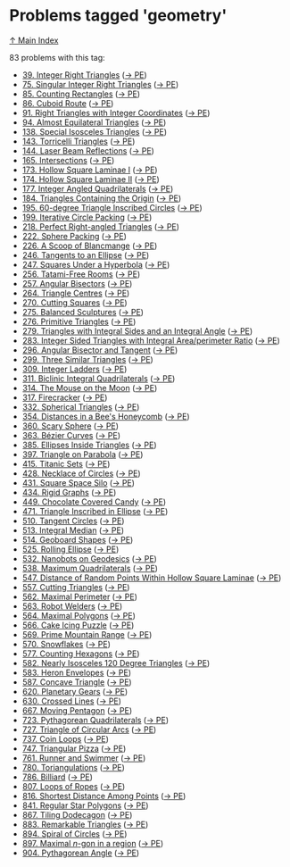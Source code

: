 # Problems tagged 'geometry'

[↑ Main Index](../README.md)

83 problems with this tag:

- [39. Integer Right Triangles](../problems/39.md) ([→ PE](https://projecteuler.net/problem=39))
- [75. Singular Integer Right Triangles](../problems/75.md) ([→ PE](https://projecteuler.net/problem=75))
- [85. Counting Rectangles](../problems/85.md) ([→ PE](https://projecteuler.net/problem=85))
- [86. Cuboid Route](../problems/86.md) ([→ PE](https://projecteuler.net/problem=86))
- [91. Right Triangles with Integer Coordinates](../problems/91.md) ([→ PE](https://projecteuler.net/problem=91))
- [94. Almost Equilateral Triangles](../problems/94.md) ([→ PE](https://projecteuler.net/problem=94))
- [138. Special Isosceles Triangles](../problems/138.md) ([→ PE](https://projecteuler.net/problem=138))
- [143. Torricelli Triangles](../problems/143.md) ([→ PE](https://projecteuler.net/problem=143))
- [144. Laser Beam Reflections](../problems/144.md) ([→ PE](https://projecteuler.net/problem=144))
- [165. Intersections](../problems/165.md) ([→ PE](https://projecteuler.net/problem=165))
- [173. Hollow Square Laminae I](../problems/173.md) ([→ PE](https://projecteuler.net/problem=173))
- [174. Hollow Square Laminae II](../problems/174.md) ([→ PE](https://projecteuler.net/problem=174))
- [177. Integer Angled Quadrilaterals](../problems/177.md) ([→ PE](https://projecteuler.net/problem=177))
- [184. Triangles Containing the Origin](../problems/184.md) ([→ PE](https://projecteuler.net/problem=184))
- [195. $60$-degree Triangle Inscribed Circles](../problems/195.md) ([→ PE](https://projecteuler.net/problem=195))
- [199. Iterative Circle Packing](../problems/199.md) ([→ PE](https://projecteuler.net/problem=199))
- [218. Perfect Right-angled Triangles](../problems/218.md) ([→ PE](https://projecteuler.net/problem=218))
- [222. Sphere Packing](../problems/222.md) ([→ PE](https://projecteuler.net/problem=222))
- [226. A Scoop of Blancmange](../problems/226.md) ([→ PE](https://projecteuler.net/problem=226))
- [246. Tangents to an Ellipse](../problems/246.md) ([→ PE](https://projecteuler.net/problem=246))
- [247. Squares Under a Hyperbola](../problems/247.md) ([→ PE](https://projecteuler.net/problem=247))
- [256. Tatami-Free Rooms](../problems/256.md) ([→ PE](https://projecteuler.net/problem=256))
- [257. Angular Bisectors](../problems/257.md) ([→ PE](https://projecteuler.net/problem=257))
- [264. Triangle Centres](../problems/264.md) ([→ PE](https://projecteuler.net/problem=264))
- [270. Cutting Squares](../problems/270.md) ([→ PE](https://projecteuler.net/problem=270))
- [275. Balanced Sculptures](../problems/275.md) ([→ PE](https://projecteuler.net/problem=275))
- [276. Primitive Triangles](../problems/276.md) ([→ PE](https://projecteuler.net/problem=276))
- [279. Triangles with Integral Sides and an Integral Angle](../problems/279.md) ([→ PE](https://projecteuler.net/problem=279))
- [283. Integer Sided Triangles with Integral Area/perimeter Ratio](../problems/283.md) ([→ PE](https://projecteuler.net/problem=283))
- [296. Angular Bisector and Tangent](../problems/296.md) ([→ PE](https://projecteuler.net/problem=296))
- [299. Three Similar Triangles](../problems/299.md) ([→ PE](https://projecteuler.net/problem=299))
- [309. Integer Ladders](../problems/309.md) ([→ PE](https://projecteuler.net/problem=309))
- [311. Biclinic Integral Quadrilaterals](../problems/311.md) ([→ PE](https://projecteuler.net/problem=311))
- [314. The Mouse on the Moon](../problems/314.md) ([→ PE](https://projecteuler.net/problem=314))
- [317. Firecracker](../problems/317.md) ([→ PE](https://projecteuler.net/problem=317))
- [332. Spherical Triangles](../problems/332.md) ([→ PE](https://projecteuler.net/problem=332))
- [354. Distances in a Bee's Honeycomb](../problems/354.md) ([→ PE](https://projecteuler.net/problem=354))
- [360. Scary Sphere](../problems/360.md) ([→ PE](https://projecteuler.net/problem=360))
- [363. Bézier Curves](../problems/363.md) ([→ PE](https://projecteuler.net/problem=363))
- [385. Ellipses Inside Triangles](../problems/385.md) ([→ PE](https://projecteuler.net/problem=385))
- [397. Triangle on Parabola](../problems/397.md) ([→ PE](https://projecteuler.net/problem=397))
- [415. Titanic Sets](../problems/415.md) ([→ PE](https://projecteuler.net/problem=415))
- [428. Necklace of Circles](../problems/428.md) ([→ PE](https://projecteuler.net/problem=428))
- [431. Square Space Silo](../problems/431.md) ([→ PE](https://projecteuler.net/problem=431))
- [434. Rigid Graphs](../problems/434.md) ([→ PE](https://projecteuler.net/problem=434))
- [449. Chocolate Covered Candy](../problems/449.md) ([→ PE](https://projecteuler.net/problem=449))
- [471. Triangle Inscribed in Ellipse](../problems/471.md) ([→ PE](https://projecteuler.net/problem=471))
- [510. Tangent Circles](../problems/510.md) ([→ PE](https://projecteuler.net/problem=510))
- [513. Integral Median](../problems/513.md) ([→ PE](https://projecteuler.net/problem=513))
- [514. Geoboard Shapes](../problems/514.md) ([→ PE](https://projecteuler.net/problem=514))
- [525. Rolling Ellipse](../problems/525.md) ([→ PE](https://projecteuler.net/problem=525))
- [532. Nanobots on Geodesics](../problems/532.md) ([→ PE](https://projecteuler.net/problem=532))
- [538. Maximum Quadrilaterals](../problems/538.md) ([→ PE](https://projecteuler.net/problem=538))
- [547. Distance of Random Points Within Hollow Square Laminae](../problems/547.md) ([→ PE](https://projecteuler.net/problem=547))
- [557. Cutting Triangles](../problems/557.md) ([→ PE](https://projecteuler.net/problem=557))
- [562. Maximal Perimeter](../problems/562.md) ([→ PE](https://projecteuler.net/problem=562))
- [563. Robot Welders](../problems/563.md) ([→ PE](https://projecteuler.net/problem=563))
- [564. Maximal Polygons](../problems/564.md) ([→ PE](https://projecteuler.net/problem=564))
- [566. Cake Icing Puzzle](../problems/566.md) ([→ PE](https://projecteuler.net/problem=566))
- [569. Prime Mountain Range](../problems/569.md) ([→ PE](https://projecteuler.net/problem=569))
- [570. Snowflakes](../problems/570.md) ([→ PE](https://projecteuler.net/problem=570))
- [577. Counting Hexagons](../problems/577.md) ([→ PE](https://projecteuler.net/problem=577))
- [582. Nearly Isosceles $120$ Degree Triangles](../problems/582.md) ([→ PE](https://projecteuler.net/problem=582))
- [583. Heron Envelopes](../problems/583.md) ([→ PE](https://projecteuler.net/problem=583))
- [587. Concave Triangle](../problems/587.md) ([→ PE](https://projecteuler.net/problem=587))
- [620. Planetary Gears](../problems/620.md) ([→ PE](https://projecteuler.net/problem=620))
- [630. Crossed Lines](../problems/630.md) ([→ PE](https://projecteuler.net/problem=630))
- [667. Moving Pentagon](../problems/667.md) ([→ PE](https://projecteuler.net/problem=667))
- [723. Pythagorean Quadrilaterals](../problems/723.md) ([→ PE](https://projecteuler.net/problem=723))
- [727. Triangle of Circular Arcs](../problems/727.md) ([→ PE](https://projecteuler.net/problem=727))
- [737. Coin Loops](../problems/737.md) ([→ PE](https://projecteuler.net/problem=737))
- [747. Triangular Pizza](../problems/747.md) ([→ PE](https://projecteuler.net/problem=747))
- [761. Runner and Swimmer](../problems/761.md) ([→ PE](https://projecteuler.net/problem=761))
- [780. Toriangulations](../problems/780.md) ([→ PE](https://projecteuler.net/problem=780))
- [786. Billiard](../problems/786.md) ([→ PE](https://projecteuler.net/problem=786))
- [807. Loops of Ropes](../problems/807.md) ([→ PE](https://projecteuler.net/problem=807))
- [816. Shortest Distance Among Points](../problems/816.md) ([→ PE](https://projecteuler.net/problem=816))
- [841. Regular Star Polygons](../problems/841.md) ([→ PE](https://projecteuler.net/problem=841))
- [867. Tiling Dodecagon](../problems/867.md) ([→ PE](https://projecteuler.net/problem=867))
- [883. Remarkable Triangles](../problems/883.md) ([→ PE](https://projecteuler.net/problem=883))
- [894. Spiral of Circles](../problems/894.md) ([→ PE](https://projecteuler.net/problem=894))
- [897. Maximal $n$-gon in a region](../problems/897.md) ([→ PE](https://projecteuler.net/problem=897))
- [904. Pythagorean Angle](../problems/904.md) ([→ PE](https://projecteuler.net/problem=904))
